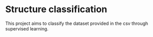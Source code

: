 # Structure classification
This project aims to classify the dataset provided in the csv through supervised learning.
